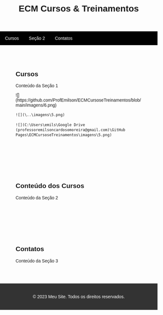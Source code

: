 <html>
<head>
  <title>ECM Cursos & Treinamentos</title>
  <style>
    /* Estilos opcionais para melhorar a aparência do site */
    body {
      font-family: Arial, sans-serif;
      margin: 0;
      padding: 0;
    }
    
    header {
      background-color: #f2f2f2;
      padding: 20px;
      text-align: center;
    }
    
    nav {
      background-color: #000;
      overflow: hidden;
    }
    
    nav a {
      float: left;
      color: white;
      text-align: center;
      padding: 14px 16px;
      text-decoration: none;
    }
    
    section {
      padding: 50px;
    }
    
    footer {
      background-color: #333;
      color: white;
      padding: 20px;
      text-align: center;
    }
  </style>
</head>
<body>
  <header>
    <h1>ECM Cursos & Treinamentos</h1>
  </header>
  
  <nav>
    <a href="#cursos">Cursos</a>
    <a href="#secao2">Seção 2</a>
    <a href="#contatos">Contatos</a>
  </nav>
  
  <section id="cursos">
    <h2>Cursos</h2>
    <p>Conteúdo da Seção 1</p>
    <p>![](https://github.com/ProfEmilson/ECMCursoseTreinamentos/blob/main/imagens/6.png)</p>
    
    ![](\..\imagens\5.png)

    ![](C:\Users\emils\Google Drive (professoremilsoncardosomoreira@gmail.com)\GitHub Pages\ECMCursoseTreinamentos\imagens\5.png)

  </section>
  
  <section id="conteudo">
    <h2>Conteúdo dos Cursos</h2>
    <p>Conteúdo da Seção 2</p>
  </section>
  
  <section id="contatos">
    <h2>Contatos</h2>
    <p>Conteúdo da Seção 3</p>
  </section>
  
  <footer>
    <p>&copy; 2023 Meu Site. Todos os direitos reservados.</p>
  </footer>
</body>
</html>
